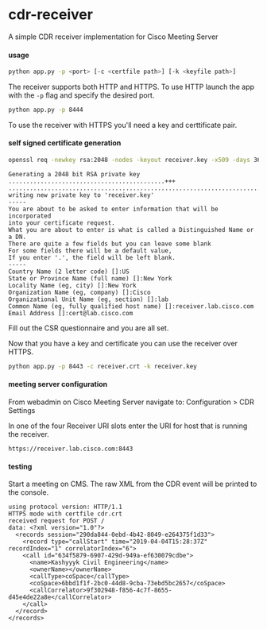 # cdr-receiver
A simple CDR receiver implementation for Cisco Meeting Server

#### usage
```bash
python app.py -p <port> [-c <certfile path>] [-k <keyfile path>]
```

The receiver supports both HTTP and HTTPS. To use HTTP launch the app with the ``` -p ``` flag and specify the desired port.

```bash
python app.py -p 8444
```

To use the receiver with HTTPS you'll need a key and certtificate pair.

#### self signed certificate generation

```bash
openssl req -newkey rsa:2048 -nodes -keyout receiver.key -x509 -days 365 -out receiver.crt
```
```
Generating a 2048 bit RSA private key
............................................+++
.............................................................................................+++
writing new private key to 'receiver.key'
-----
You are about to be asked to enter information that will be incorporated
into your certificate request.
What you are about to enter is what is called a Distinguished Name or a DN.
There are quite a few fields but you can leave some blank
For some fields there will be a default value,
If you enter '.', the field will be left blank.
-----
Country Name (2 letter code) []:US
State or Province Name (full name) []:New York
Locality Name (eg, city) []:New York
Organization Name (eg, company) []:Cisco
Organizational Unit Name (eg, section) []:lab
Common Name (eg, fully qualified host name) []:receiver.lab.cisco.com
Email Address []:cert@lab.cisco.com
```

Fill out the CSR questionnaire and you are all set.

Now that you have a key and certificate you can use the receiver over HTTPS.

```bash
python app.py -p 8443 -c receiver.crt -k receiver.key
```

#### meeting server configuration
From webadmin on Cisco Meeting Server navigate to: Configuration > CDR Settings

In one of the four Receiver URI slots enter the URI for host that is running the receiver.

``` https://receiver.lab.cisco.com:8443 ```

#### testing
Start a meeting on CMS. The raw XML from the CDR event will be printed to the console.


```
using protocol version: HTTP/1.1
HTTPS mode with certfile cdr.crt
received request for POST /
data: <?xml version="1.0"?>
  <records session="290da844-0ebd-4b42-8049-e264375f1d33">
    <record type="callStart" time="2019-04-04T15:28:37Z" recordIndex="1" correlatorIndex="6">
    <call id="634f5879-6907-429d-949a-ef630079cdbe">
      <name>Kashyyyk Civil Engineering</name>
      <ownerName></ownerName>
      <callType>coSpace</callType>
      <coSpace>6bbd1f1f-2bc0-44d8-9cba-73ebd5bc2657</coSpace>
      <callCorrelator>9f302948-f856-4c7f-8655-d45e4de22a8e</callCorrelator>
    </call>
  </record>
</records>
```
